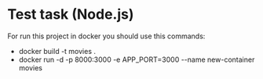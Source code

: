 # Test task (Node.js)

For run this project in docker you should use this commands:
- docker build -t movies . 
- docker run -d -p 8000:3000 -e APP_PORT=3000 --name new-container movies

